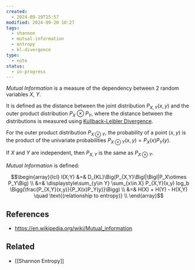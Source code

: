 ```yaml
---
created:
  - 2024-09-19T15:57
modified: 2024-09-20 10:27
tags:
  - shannon
  - mutual-information
  - entropy
  - kl-divergence
type:
  - note
status:
  - in-progress
---
```

_Mutual Information_ is a measure of the dependency between 2 random variables $X$, $Y$.

It is defined as the distance between the joint distribution $P_{X,Y}(x,y)$ and the outer product distribution $P_X \otimes P_Y$, where the distance between the distributions is measured using [Kullback-Leibler Divergence](https://en.wikipedia.org/wiki/Kullback%E2%80%93Leibler_divergence). 

For the outer product distribution $P_{X\otimes Y}$, the probability of a point $(x,y)$ is the product of the univariate probabilities $P_{X\otimes Y}(x,y)=P_X(x) P_Y(y)$.   

If $X$ and $Y$ are independent, then $P_{X,Y}$ is the same as $P_{X\otimes Y}$.

_Mutual Information_ is defined:

$$\begin{array}{lcl}
I(X;Y) &=& D_{KL}\Big(P_{X,Y}\Bigl|\Bigl|P_X\otimes P_Y\Big) \\
&=& \displaystyle\sum_{y\in Y} \sum_{x\in X} P_{X,Y}(x,y) log_b \Bigg(\frac{P_{X,Y}(x,y)}{P_X(x)P_Y(y)}\Bigg) \\
&=& H(X) + H(Y) - H(X,Y) \quad \text{(relationship to entropy)} \\
\end{array}$$
## References
* https://en.wikipedia.org/wiki/Mutual_information
## Related
* [[Shannon Entropy]]